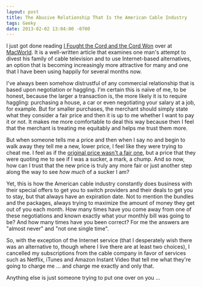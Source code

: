 ```yaml
---
layout: post
title: The Abusive Relationship That Is the American Cable Industry
tags: Geeky
date: 2013-02-02 13:04:00 -0700
---
```


I just got done reading [I Fought the Cord and the Cord Won](http://www.macworld.com/article/2026550/i-fought-the-cord-and-the-cord-won.html) over at [MacWorld](http://www.macworld.com/).  It is a well-written article that examines one man's attempt to divest his family of cable television and to use Internet-based alternatives, an option that is becoming increasingly more attractive for many and one that I have been using happily for several months now.

I've always been somehow distrustful of any commercial relationship that is based upon negotiation or haggling.  I'm certain this is naïve of me, to be honest, because the larger a transaction is, the more likely it is to require haggling: purchasing a house, a car or even negotiating your salary at a job, for example.  But for smaller purchases, the merchant should simply state what they consider a fair price and then it is up to me whether I want to pay it or not.  It makes me more comfortable to deal this way because then I feel that the merchant is treating me equitably and helps me trust them more.

But when someone tells me a price and then when I say no and begin to walk away they tell me a new, lower price, I feel like they were trying to cheat me.  I feel as if the [original price wasn't a fair one](http://www.youtube.com/watch?v=Ol09wUI21lc), but a price that they were quoting me to see if I was a sucker, a mark, a chump.  And so now, how can I trust that the new price is truly any more fair or just another step along the way to see *how much* of a sucker I am?

Yet, this is how the American cable industry constantly does business with their special offers to get you to switch providers and their deals to get you to stay, but that always have an expiration date.  Not to mention the bundles and the packages, always trying to maximize the amount of money they get out of you each month.  How many times have you come away from one of these negotiations and known exactly what your monthly bill was going to be?  And how many times have you been correct?  For me the answers are "almost never" and "not one single time".

So, with the exception of the Internet service (that I desperately wish there was an alternative to, though where I live there are at least two choices), I cancelled my subscriptions from the cable company in favor of services such as Netflix, iTunes and Amazon Instant Video that tell me what they're going to charge me ... and charge me exactly and only that.

Anything else is just someone trying to put one over on you ...

